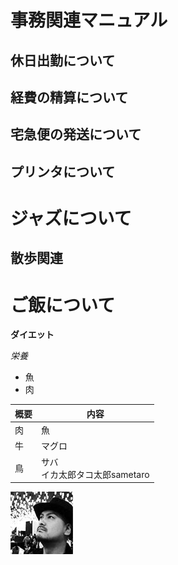 # 事務関連マニュアル
## 休日出勤について
## 経費の精算について
## 宅急便の発送について
## プリンタについて
# ジャズについて
## 散歩関連
# ご飯について

**ダイエット**

*栄養*

- 魚
- 肉

|概要|内容
|--|--
|肉|魚
|牛|マグロ
|鳥|サバ<br>イカ太郎タコ太郎sametaro

![写真](img/yamazakijun.jpg)
